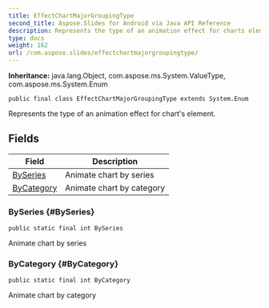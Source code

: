 ```yaml
---
title: EffectChartMajorGroupingType
second_title: Aspose.Slides for Android via Java API Reference
description: Represents the type of an animation effect for charts element.
type: docs
weight: 162
url: /com.aspose.slides/effectchartmajorgroupingtype/
---
```

**Inheritance:**
java.lang.Object, com.aspose.ms.System.ValueType, com.aspose.ms.System.Enum
```
public final class EffectChartMajorGroupingType extends System.Enum
```

Represents the type of an animation effect for chart's element.
## Fields

| Field | Description |
| --- | --- |
| [BySeries](#BySeries) | Animate chart by series |
| [ByCategory](#ByCategory) | Animate chart by category |
### BySeries {#BySeries}
```
public static final int BySeries
```


Animate chart by series

### ByCategory {#ByCategory}
```
public static final int ByCategory
```


Animate chart by category

